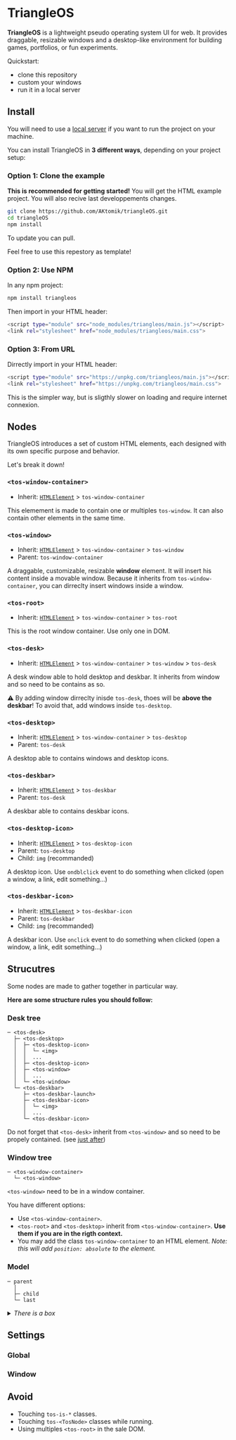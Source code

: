 # TriangleOS

**TriangleOS** is a lightweight pseudo operating system UI for web.
It provides draggable, resizable windows and a desktop-like environment for building games, portfolios, or fun experiments.

Quickstart:

- clone this repository
- custom your windows
- run it in a local server

## Install

You will need to use a [local server](https://developer.mozilla.org/en-US/docs/Learn_web_development/Howto/Tools_and_setup/set_up_a_local_testing_server) if you want to run the project on your machine.

You can install TriangleOS in **3 different ways**, depending on your project setup:

### Option 1: Clone the example

**This is recommended for getting started!** You will get the HTML example project.
You will also recive last developpements changes.

```sh
git clone https://github.com/AKtomik/triangleOS.git
cd triangleOS
npm install
```

To update you can pull.

Feel free to use this repestory as template!

### Option 2: Use NPM

In any npm project:

```sh
npm install triangleos
```

Then import in your HTML header:

```sh
<script type="module" src="node_modules/triangleos/main.js"></script>
<link rel="stylesheet" href="node_modules/triangleos/main.css">
```

### Option 3: From URL

Dirrectly import in your HTML header:

```sh
<script type="module" src="https://unpkg.com/triangleos/main.js"></script>
<link rel="stylesheet" href="https://unpkg.com/triangleos/main.css">
```

This is the simpler way, but is sligthly slower on loading and require internet connexion.

## Nodes

TriangleOS introduces a set of custom HTML elements, each designed with its own specific purpose and behavior.

Let's break it down!

### `<tos-window-container>`

- Inherit: [`HTMLElement`](https://developer.mozilla.org/fr/docs/Web/API/HTMLElement) > `tos-window-container`

This elemement is made to contain one or multiples `tos-window`. It can also contain other elements in the same time.

### `<tos-window>`

- Inherit: [`HTMLElement`](https://developer.mozilla.org/fr/docs/Web/API/HTMLElement) > `tos-window-container` > `tos-window`
- Parent: `tos-window-container`

A draggable, customizable, resizable **window** element.
It will insert his content inside a movable window.
Because it inherits from `tos-window-container`, you can dirreclty insert windows inside a window.

### `<tos-root>`

- Inherit: [`HTMLElement`](https://developer.mozilla.org/fr/docs/Web/API/HTMLElement) > `tos-window-container` > `tos-root`

This is the root window container.
Use only one in DOM.

### `<tos-desk>`

- Inherit: [`HTMLElement`](https://developer.mozilla.org/fr/docs/Web/API/HTMLElement) > `tos-window-container` > `tos-window` > `tos-desk`

A desk window able to hold desktop and deskbar.
It inherits from window and so need to be contains as so.

⚠️ By adding window dirreclty inisde `tos-desk`, thoes will be **above the deskbar**! To avoid that, add windows inside `tos-desktop`.

### `<tos-desktop>`

- Inherit: [`HTMLElement`](https://developer.mozilla.org/fr/docs/Web/API/HTMLElement) > `tos-window-container` > `tos-desktop`
- Parent: `tos-desk`

A desktop able to contains windows and desktop icons.

### `<tos-deskbar>`

- Inherit: [`HTMLElement`](https://developer.mozilla.org/fr/docs/Web/API/HTMLElement) > `tos-deskbar`
- Parent: `tos-desk`

A deskbar able to contains deskbar icons.

### `<tos-desktop-icon>`

- Inherit: [`HTMLElement`](https://developer.mozilla.org/fr/docs/Web/API/HTMLElement) > `tos-desktop-icon`
- Parent: `tos-desktop`
- Child: `img` (recommanded)

A desktop icon. Use `ondblclick` event to do something when clicked (open a window, a link, edit something...)

### `<tos-deskbar-icon>`

- Inherit: [`HTMLElement`](https://developer.mozilla.org/fr/docs/Web/API/HTMLElement) > `tos-deskbar-icon`
- Parent: `tos-deskbar`
- Child: `img` (recommanded)

A deskbar icon. Use `onclick` event to do something when clicked (open a window, a link, edit something...)

## Strucutres

Some nodes are made to gather together in particular way.

**Here are some structure rules you should follow:**

### Desk tree

```tree
─ <tos-desk>
  ├─ <tos-desktop>
  │  ├─ <tos-desktop-icon>
  │  │  └─ <img>
  │  │  ...
  │  ├─ <tos-desktop-icon>
  │  ├─ <tos-window>
  │  │  ...
  │  └─ <tos-window>
  └─ <tos-deskbar>
     ├─ <tos-deskbar-launch>
     ├─ <tos-deskbar-icon>
     │  └─ <img>
     │  ...
     └─ <tos-deskbar-icon>
```

Do not forget that `<tos-desk>` inherit from `<tos-window>` and so need to be propely contained. (see [just after](#window-tree))

### Window tree

```tree
─ <tos-window-container>
  └─ <tos-window>
```

`<tos-window>` need to be in a window container.

You have different options:

- Use `<tos-window-container>`.
- `<tos-root>` and `<tos-desktop>` inherit from `<tos-window-container>`. **Use them if you are in the rigth context.**
- You may add the class `tos-window-container` to an HTML element.
  *Note: this will add `position: absolute` to the element.*

### Model

```tree
─ parent
  │
  ├─ child
  └─ last
```

<details>
  <summary><i>There is a box</i></summary>
  <b>There is a cat inside the box.</b>
</details>

## Settings

### Global

### Window

## Avoid

- Touching `tos-is-*` classes.
- Touching `tos-<TosNode>` classes while running.
- Using multiples `<tos-root>` in the sale DOM.
